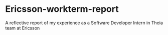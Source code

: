 # Ericsson-workterm-report
A reflective report of my experience as a Software Developer Intern in Theia team at Ericsson
